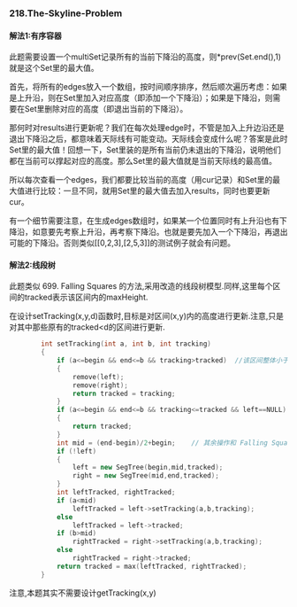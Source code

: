 ### 218.The-Skyline-Problem

#### 解法1:有序容器

此题需要设置一个multiSet记录所有的当前下降沿的高度，则*prev(Set.end(),1)就是这个Set里的最大值。

首先，将所有的edges放入一个数组，按时间顺序排序，然后顺次遍历考虑：如果是上升沿，则在Set里加入对应高度（即添加一个下降沿）；如果是下降沿，则需要在Set里删除对应的高度（即退出当前的下降沿）。

那何时对results进行更新呢？我们在每次处理edge时，不管是加入上升边沿还是退出下降沿之后，都意味着天际线有可能变动。天际线会变成什么呢？答案是此时Set里的最大值！回想一下，Set里装的是所有当前仍未退出的下降沿，说明他们都在当前可以撑起对应的高度。那么Set里的最大值就是当前天际线的最高值。

所以每次查看一个edges，我们都要比较当前的高度（用cur记录）和Set里的最大值进行比较：一旦不同，就用Set里的最大值去加入results，同时也要更新cur。

有一个细节需要注意，在生成edges数组时，如果某一个位置同时有上升沿也有下降沿，如意要先考察上升沿，再考察下降沿。也就是要先加入一个下降沿，再退出可能的下降沿。否则类似[[0,2,3],[2,5,3]]的测试例子就会有问题。

#### 解法2:线段树

此题类似 699. Falling Squares 的方法,采用改造的线段树模型.同样,这里每个区间的tracked表示该区间内的maxHeight.

在设计setTracking(x,y,d)函数时,目标是对区间(x,y)内的高度进行更新.注意,只是对其中那些原有的tracked<d的区间进行更新.
```cpp
        int setTracking(int a, int b, int tracking)
        {            
            if (a<=begin && end<=b && tracking>tracked)  //该区间整体小于目标值,整体更新
            {
                remove(left);
                remove(right);
                return tracked = tracking;                
            }
            if (a<=begin && end<=b && tracking<=tracked && left==NULL) //该区间整体大于目标值,整体不更新
            {
                return tracked;
            }            
            int mid = (end-begin)/2+begin;    // 其余操作和 Falling Square 完全一样
            if (!left)
            {
                left = new SegTree(begin,mid,tracked);
                right = new SegTree(mid,end,tracked);
            }
            int leftTracked, rightTracked;
            if (a<mid)            
                leftTracked = left->setTracking(a,b,tracking);
            else
                leftTracked = left->tracked;
            if (b>mid)
                rightTracked = right->setTracking(a,b,tracking);
            else
                rightTracked = right->tracked;
            return tracked = max(leftTracked, rightTracked);            
        }
```
注意,本题其实不需要设计getTracking(x,y)
